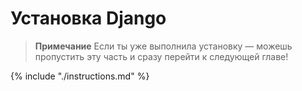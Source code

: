 # Установка Django

> **Примечание** Если ты уже выполнила установку — можешь пропустить эту часть и сразу перейти к следующей главе!

{% include "./instructions.md" %}